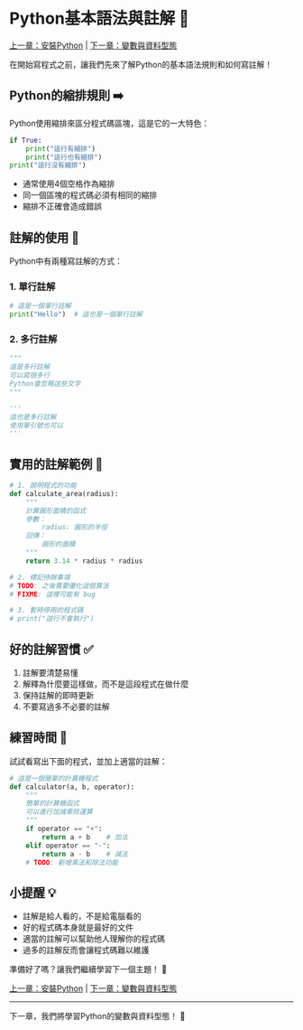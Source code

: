 # Python基本語法與註解 📝

[上一章：安裝Python](002_安裝Python.md) | [下一章：變數與資料型態](004_變數與資料型態.md)

在開始寫程式之前，讓我們先來了解Python的基本語法規則和如何寫註解！

## Python的縮排規則 ➡️

Python使用縮排來區分程式碼區塊，這是它的一大特色：

```python
if True:
    print("這行有縮排")
    print("這行也有縮排")
print("這行沒有縮排")
```

- 通常使用4個空格作為縮排
- 同一個區塊的程式碼必須有相同的縮排
- 縮排不正確會造成錯誤

## 註解的使用 💭

Python中有兩種寫註解的方式：

### 1. 單行註解
```python
# 這是一個單行註解
print("Hello")  # 這也是一個單行註解
```

### 2. 多行註解
```python
"""
這是多行註解
可以寫很多行
Python會忽略這些文字
"""

'''
這也是多行註解
使用單引號也可以
'''
```

## 實用的註解範例 🌟

```python
# 1. 說明程式的功能
def calculate_area(radius):
    """
    計算圓形面積的函式
    參數：
        radius: 圓形的半徑
    回傳：
        圓形的面積
    """
    return 3.14 * radius * radius

# 2. 標記待辦事項
# TODO: 之後需要優化這個算法
# FIXME: 這裡可能有 bug

# 3. 暫時停用的程式碼
# print("這行不會執行")
```

## 好的註解習慣 ✅

1. 註解要清楚易懂
2. 解釋為什麼要這樣做，而不是這段程式在做什麼
3. 保持註解的即時更新
4. 不要寫過多不必要的註解

## 練習時間 💪

試試看寫出下面的程式，並加上適當的註解：

```python
# 這是一個簡單的計算機程式
def calculator(a, b, operator):
    """
    簡單的計算機函式
    可以進行加減乘除運算
    """
    if operator == "+":
        return a + b    # 加法
    elif operator == "-":
        return a - b    # 減法
    # TODO: 新增乘法和除法功能
```

## 小提醒 💡

- 註解是給人看的，不是給電腦看的
- 好的程式碼本身就是最好的文件
- 適當的註解可以幫助他人理解你的程式碼
- 過多的註解反而會讓程式碼難以維護

準備好了嗎？讓我們繼續學習下一個主題！ 🚀

[上一章：安裝Python](002_安裝Python.md) | [下一章：變數與資料型態](004_變數與資料型態.md)

---
下一章，我們將學習Python的變數與資料型態！ 🚀 